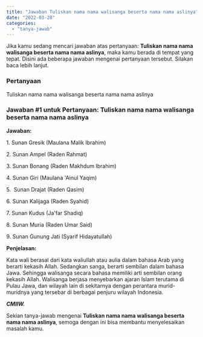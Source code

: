 ```yaml
---
title: "Jawaban Tuliskan nama nama walisanga beserta nama nama aslinya"
date: "2022-03-28"
categories: 
  - "tanya-jawab"
---
```


Jika kamu sedang mencari jawaban atas pertanyaan: **Tuliskan nama nama walisanga beserta nama nama aslinya**, maka kamu berada di tempat yang tepat. Disini ada beberapa jawaban mengenai pertanyaan tersebut. Silakan baca lebih lanjut.

### Pertanyaan

Tuliskan nama nama walisanga beserta nama nama aslinya

### Jawaban #1 untuk Pertanyaan: Tuliskan nama nama walisanga beserta nama nama aslinya

**Jawaban:**

1\. Sunan Gresik (Maulana Malik Ibrahim)

2\. Sunan Ampel (Raden Rahmat)

3\. Sunan Bonang (Raden Makhdum Ibrahim)

4\. Sunan Giri (Maulana 'Ainul Yaqim)

5\.  Sunan Drajat (Raden Qasim)

6\. Sunan Kalijaga (Raden Syahid)

7\. Sunan Kudus (Ja'far Shadiq)

8\. Sunan Muria (Raden Umar Said)

9\. Sunan Gunung Jati (Syarif Hidayatullah)

**Penjelasan:**

Kata wali berasal dari kata waliullah atau aulia dalam bahasa Arab yang berarti kekasih Allah. Sedangkan sanga, berarti sembilan dalam bahasa Jawa. Sehingga walisanga secara bahasa memiliki arti sembilan orang kekasih Allah. Walisanga berjasa menyebarkan ajaran Islam terutama di Pulau Jawa, dan wilayah lain di sekitarnya dengan perantara murid-muridnya yang tersebar di berbagai penjuru wilayah Indonesia.

_**CMIIW.**_

Sekian tanya-jawab mengenai **Tuliskan nama nama walisanga beserta nama nama aslinya**, semoga dengan ini bisa membantu menyelesaikan masalah kamu.
